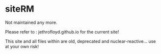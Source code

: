 # siteRM
Not maintained any more.

Please refer to : jethrofloyd.github.io for the current site!

This site and all files within are old, deprecated and nuclear-reactive... use at your own risk!
